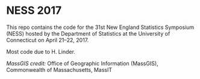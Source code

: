 
# NESS 2017

This repo contains the code for the 31st New England Statistics
Symposium (NESS) hosted by the Department of Statistics at the
University of Connecticut on April 21&ndash;22, 2017.

Most code due to H. Linder.

*MassGIS credit:* Office of Geographic Information (MassGIS),
Commonwealth of Massachusetts, MassIT


